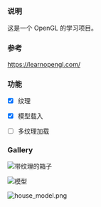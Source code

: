 ### 说明

这是一个 OpenGL 的学习项目。



### 参考

https://learnopengl.com/



### 功能

+ [x] 纹理
+ [x] 模型载入
+ [ ] 多纹理加载



### Gallery

![带纹理的箱子](https://i.loli.net/2021/07/15/dHLrpYiA6oaFEMh.png)

![模型](https://i.loli.net/2021/07/15/GBtslbide2VRYmU.png)

<img src="https://i.loli.net/2021/07/15/psWLlT3ytJrh2u5.png" alt="house_model.png"/>

